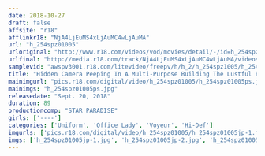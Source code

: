 ```yaml
---
date: 2018-10-27
draft: false
affsite: "r18"
afflinkr18: "NjA4LjEuMS4xLjAuMC4wLjAuMA"
url: "h_254spz01005"
urloriginal: "http://www.r18.com/videos/vod/movies/detail/-/id=h_254spz01005"
urlfinal: "http://media.r18.com/track/NjA4LjEuMS4xLjAuMC4wLjAuMA/videos/vod/movies/detail/-/id=h_254spz01005"
samplevid: "awspv3001.r18.com/litevideo/freepv/h/h_2/h_254spz1005/h_254spz1005_dmb_w.mp4"
title: "Hidden Camera Peeping In A Multi-Purpose Building The Lustful Events That Go On Inside A Building An Office A Private Clinic A Public Bathroom"
mainimgurl: "pics.r18.com/digital/video/h_254spz01005/h_254spz01005ps.jpg"
mainimgs: "h_254spz01005ps.jpg"
releasedate: "Sept. 20, 2018"
duration: 89
productioncomp: "STAR PARADISE"
girls: ['----']
categories: ['Uniform', 'Office Lady', 'Voyeur', 'Hi-Def']
imgurls: ['pics.r18.com/digital/video/h_254spz01005/h_254spz01005jp-1.jpg', 'pics.r18.com/digital/video/h_254spz01005/h_254spz01005jp-2.jpg', 'pics.r18.com/digital/video/h_254spz01005/h_254spz01005jp-3.jpg', 'pics.r18.com/digital/video/h_254spz01005/h_254spz01005jp-4.jpg', 'pics.r18.com/digital/video/h_254spz01005/h_254spz01005jp-5.jpg', 'pics.r18.com/digital/video/h_254spz01005/h_254spz01005jp-6.jpg', 'pics.r18.com/digital/video/h_254spz01005/h_254spz01005jp-7.jpg', 'pics.r18.com/digital/video/h_254spz01005/h_254spz01005jp-8.jpg', 'pics.r18.com/digital/video/h_254spz01005/h_254spz01005jp-9.jpg', 'pics.r18.com/digital/video/h_254spz01005/h_254spz01005jp-10.jpg', 'pics.r18.com/digital/video/h_254spz01005/h_254spz01005jp-11.jpg', 'pics.r18.com/digital/video/h_254spz01005/h_254spz01005jp-12.jpg', 'pics.r18.com/digital/video/h_254spz01005/h_254spz01005jp-13.jpg', 'pics.r18.com/digital/video/h_254spz01005/h_254spz01005jp-14.jpg', 'pics.r18.com/digital/video/h_254spz01005/h_254spz01005jp-15.jpg', 'pics.r18.com/digital/video/h_254spz01005/h_254spz01005jp-16.jpg', 'pics.r18.com/digital/video/h_254spz01005/h_254spz01005jp-17.jpg', 'pics.r18.com/digital/video/h_254spz01005/h_254spz01005jp-18.jpg', 'pics.r18.com/digital/video/h_254spz01005/h_254spz01005jp-19.jpg', 'pics.r18.com/digital/video/h_254spz01005/h_254spz01005jp-20.jpg']
imgs: ['h_254spz01005jp-1.jpg', 'h_254spz01005jp-2.jpg', 'h_254spz01005jp-3.jpg', 'h_254spz01005jp-4.jpg', 'h_254spz01005jp-5.jpg', 'h_254spz01005jp-6.jpg', 'h_254spz01005jp-7.jpg', 'h_254spz01005jp-8.jpg', 'h_254spz01005jp-9.jpg', 'h_254spz01005jp-10.jpg', 'h_254spz01005jp-11.jpg', 'h_254spz01005jp-12.jpg', 'h_254spz01005jp-13.jpg', 'h_254spz01005jp-14.jpg', 'h_254spz01005jp-15.jpg', 'h_254spz01005jp-16.jpg', 'h_254spz01005jp-17.jpg', 'h_254spz01005jp-18.jpg', 'h_254spz01005jp-19.jpg', 'h_254spz01005jp-20.jpg']
---
```

